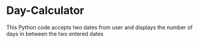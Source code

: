 # Day-Calculator
This Python code accepts two dates from user and displays the number of days in between the two entered dates
